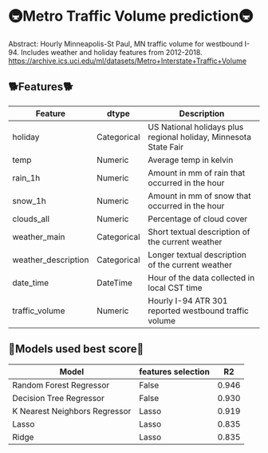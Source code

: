 # 🚇Metro Traffic Volume prediction🚇
Abstract: Hourly Minneapolis-St Paul, MN traffic volume for westbound I-94. Includes weather and holiday features from 2012-2018. 
https://archive.ics.uci.edu/ml/datasets/Metro+Interstate+Traffic+Volume
## 🐕Features🐕
| Feature | dtype | Description |
| --- | --- | --- |
holiday                |Categorical|    US National holidays plus regional holiday, Minnesota State Fair
temp                   |Numeric      |  Average temp in kelvin
rain_1h                |Numeric     |   Amount in mm of rain that occurred in the hour
snow_1h                |Numeric       | Amount in mm of snow that occurred in the hour
clouds_all             |Numeric        |Percentage of cloud cover
weather_main           |Categorical    |Short textual description of the current weather
weather_description    |Categorical    |Longer textual description of the current weather
date_time              |DateTime       |Hour of the data collected in local CST time
traffic_volume         |Numeric        |Hourly I-94 ATR 301 reported westbound traffic volume

## 🤖Models used best score🤖
| Model | features selection | R2 |
| --- | --- | --- |
Random Forest Regressor | False | 0.946
Decision Tree Regressor | False | 0.930
K Nearest Neighbors Regressor | Lasso | 0.919
Lasso | Lasso | 0.835
Ridge | Lasso | 0.835

